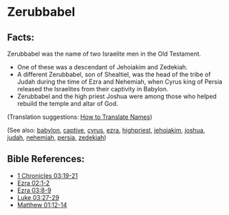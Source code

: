 # Zerubbabel #

## Facts: ##

Zerubbabel was the name of two Israelite men in the Old Testament.

* One of these was a descendant of Jehoiakim and Zedekiah.
* A different Zerubbabel, son of Shealtiel, was the head of the tribe of Judah during the time of Ezra and Nehemiah, when Cyrus king of Persia released the Israelites from their captivity in Babylon.
* Zerubbabel and the high priest Joshua were among those who helped rebuild the temple and altar of God. 

(Translation suggestions: [How to Translate Names](https://git.door43.org/Door43/en-ta-translate-vol1/src/master/content/translate_names.md))

(See also: [babylon](../other/babylon.md), [captive](../other/captive.md), [cyrus](../other/cyrus.md), [ezra](../other/ezra.md), [highpriest](../kt/highpriest.md), [jehoiakim](../other/jehoiakim.md), [joshua](../other/joshua.md), [judah](../other/judah.md), [nehemiah](../other/nehemiah.md), [persia](../other/persia.md), [zedekiah](../other/zedekiah.md))

## Bible References: ##

* [1 Chronicles 03:19-21](https://door43.org/en/bible/notes/1ch/03/19)
* [Ezra 02:1-2](https://door43.org/en/bible/notes/ezr/02/01)
* [Ezra 03:8-9](https://door43.org/en/bible/notes/ezr/03/08)
* [Luke 03:27-29](https://door43.org/en/bible/notes/luk/03/27)
* [Matthew 01:12-14](https://door43.org/en/bible/notes/mat/01/12)

